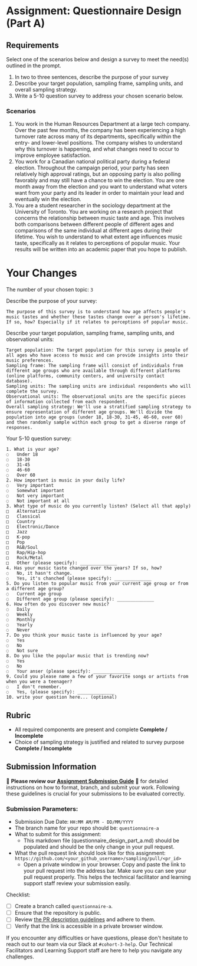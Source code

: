 # Assignment: Questionnaire Design (Part A)

## Requirements
Select one of the scenarios below and design a survey to meet the need(s) outlined in the prompt.

1.	In two to three sentences, describe the purpose of your survey
2.	Describe your target population, sampling frame, sampling units, and overall sampling strategy.
3.	Write a 5-10 question survey to address your chosen scenario below.


### Scenarios
1.	You work in the Human Resources Department at a large tech company. Over the past few months, the company has been experiencing a high turnover rate across many of its departments, specifically within the entry- and lower-level positions. The company wishes to understand why this turnover is happening, and what changes need to occur to improve employee satisfaction.
2.	You work for a Canadian national political party during a federal election. Throughout the campaign period, your party has seen relatively high approval ratings, but an opposing party is also polling favorably and may still have a chance to win the election. You are one month away from the election and you want to understand what voters want from your party and its leader in order to maintain your lead and eventually win the election.
3.	You are a student researcher in the sociology department at the University of Toronto. You are working on a research project that concerns the relationship between music taste and age. This involves both comparisons between different people of different ages and comparisons of the same individual at different ages during their lifetime. You wish to understand to what extent age influences music taste, specifically as it relates to perceptions of popular music. Your results will be written into an academic paper that you hope to publish.


# Your Changes

The number of your chosen topic: `3`

Describe the purpose of your survey:
```
The purpose of this survey is to understand how age affects people's music tastes and whether these tastes change over a person's lifetime. If so, how? Especially if it relates to perceptions of popular music.
```

Describe your target population, sampling frame, sampling units, and observational units:
```
Target population: The target population for this survey is people of all ages who have access to music and can provide insights into their music preferences.
Sampling frame: The sampling frame will consist of individuals from different age groups who are available through different platforms (online platforms, community centers, and university contact database).
Sampling units: The sampling units are individual respondents who will complete the survey.
Observational units: The observational units are the specific pieces of information collected from each respondent.
Overall sampling strategy: We'll use a stratified sampling strategy to ensure representation of different age groups. We'll divide the population into age groups (under 18, 18-30, 31-45, 46-60, over 60) and then randomly sample within each group to get a diverse range of responses.
```

Your 5-10 question survey:
```
1. What is your age?
◌   Under 18
◌   18-30
◌   31-45
◌   46-60
◌   Over 60
2. How important is music in your daily life?
◌   Very important
◌   Somewhat important
◌   Not very important
◌   Not important at all
3. What type of music do you currently listen? (Select all that apply)
□   Alternative
□   Classical
□   Country
□   Electronic/Dance
□   Jazz
□   K-pop
□   Pop
□   R&B/Soul
□   Rap/Hip-hop
□   Rock/Metal
□   Other (please specify): ______________
4. Has your music taste changed over the years? If so, how?
◌   No, it hasn't change.
◌   Yes, it's chanched (please specify): ______________
5. Do you listen to popular music from your current age group or from a different age group?
◌   Current age group
◌   Different age group (please specify): ______________
6. How often do you discover new music?
◌   Daily
◌   Weekly
◌   Monthly
◌   Yearly
◌   Never
7. Do you think your music taste is influenced by your age?
◌   Yes
◌   No
◌   Not sure
8. Do you like the popular music that is trending now?
◌   Yes
◌   No
◌   Your anser (please specify): ______________
9. Could you please name a few of your favorite songs or artists from when you were a teenager?
◌   I don't remember.
◌   Yes, (please specify): ______________
10. write your question here... (optional)
```

## Rubric

-	All required components are present and complete **Complete / Incomplete**
-	Choice of sampling strategy is justified and related to survey purpose **Complete / Incomplete**

## Submission Information

🚨 **Please review our [Assignment Submission Guide](https://github.com/UofT-DSI/onboarding/blob/main/onboarding_documents/submissions.md)** 🚨 for detailed instructions on how to format, branch, and submit your work. Following these guidelines is crucial for your submissions to be evaluated correctly.

### Submission Parameters:
* Submission Due Date: `HH:MM AM/PM - DD/MM/YYYY`
* The branch name for your repo should be: `questionnaire-a`
* What to submit for this assignment:
    * This markdown file (questionnaire_design_part_a.md) should be populated and should be the only change in your pull request.
* What the pull request link should look like for this assignment: `https://github.com/<your_github_username>/sampling/pull/<pr_id>`
    * Open a private window in your browser. Copy and paste the link to your pull request into the address bar. Make sure you can see your pull request properly. This helps the technical facilitator and learning support staff review your submission easily.

Checklist:
- [ ] Create a branch called `questionnaire-a`.
- [ ] Ensure that the repository is public.
- [ ] Review [the PR description guidelines](https://github.com/UofT-DSI/onboarding/blob/main/onboarding_documents/submissions.md#guidelines-for-pull-request-descriptions) and adhere to them.
- [ ] Verify that the link is accessible in a private browser window.

If you encounter any difficulties or have questions, please don't hesitate to reach out to our team via our Slack at `#cohort-3-help`. Our Technical Facilitators and Learning Support staff are here to help you navigate any challenges.
